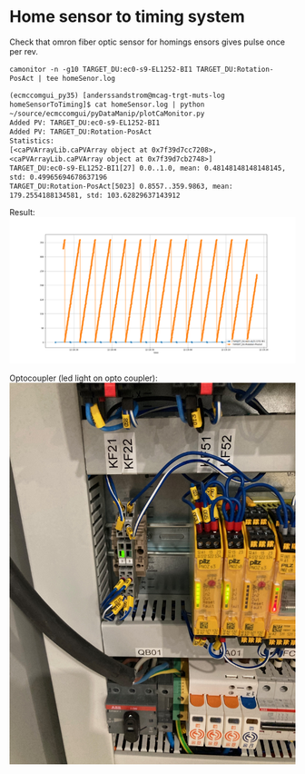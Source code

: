 # Home sensor to timing system

Check that omron fiber optic sensor for homings ensors gives pulse once per rev.

```
camonitor -n -g10 TARGET_DU:ec0-s9-EL1252-BI1 TARGET_DU:Rotation-PosAct | tee homeSenor.log
```

```
(ecmccomgui_py35) [anderssandstrom@mcag-trgt-muts-log homeSensorToTiming]$ cat homeSensor.log | python ~/source/ecmccomgui/pyDataManip/plotCaMonitor.py 
Added PV: TARGET_DU:ec0-s9-EL1252-BI1
Added PV: TARGET_DU:Rotation-PosAct
Statistics: 
[<caPVArrayLib.caPVArray object at 0x7f39d7cc7208>, <caPVArrayLib.caPVArray object at 0x7f39d7cb2748>]
TARGET_DU:ec0-s9-EL1252-BI1[27] 0.0..1.0, mean: 0.48148148148148145, std: 0.49965694678637196
TARGET_DU:Rotation-PosAct[5023] 0.8557..359.9863, mean: 179.2554188134581, std: 103.62829637143912
```

Result:
![Plot](plot.png)

Optocoupler (led light on opto coupler):
![Plot](opto.jpeg)
